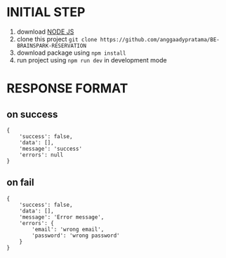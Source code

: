 # INITIAL STEP
1. download [NODE JS](https://nodejs.org/en/download/)
2. clone this project `git clone https://github.com/anggaadypratama/BE-BRAINSPARK-RESERVATION`
3. download package using `npm install`
4. run project using `npm run dev` in development mode

# RESPONSE FORMAT

## on success
```
{
    'success': false,
    'data': [],
    'message': 'success'
    'errors': null
}
```

## on fail
```
{
    'success': false,
    'data': [],
    'message': 'Error message',
    'errors': {
        'email': 'wrong email',
        'password': 'wrong password'
    }
}
```